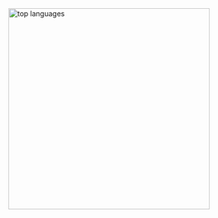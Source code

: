 <img style="width: 25rem; height: auto; display: block;" src="https://github-readme-stats.vercel.app/api/top-langs/?username=ryugenxd&theme=react&hide_border=true&include_all_commits=false&count_private=false&layout=compact&langs_count=10" alt="top languages" />
